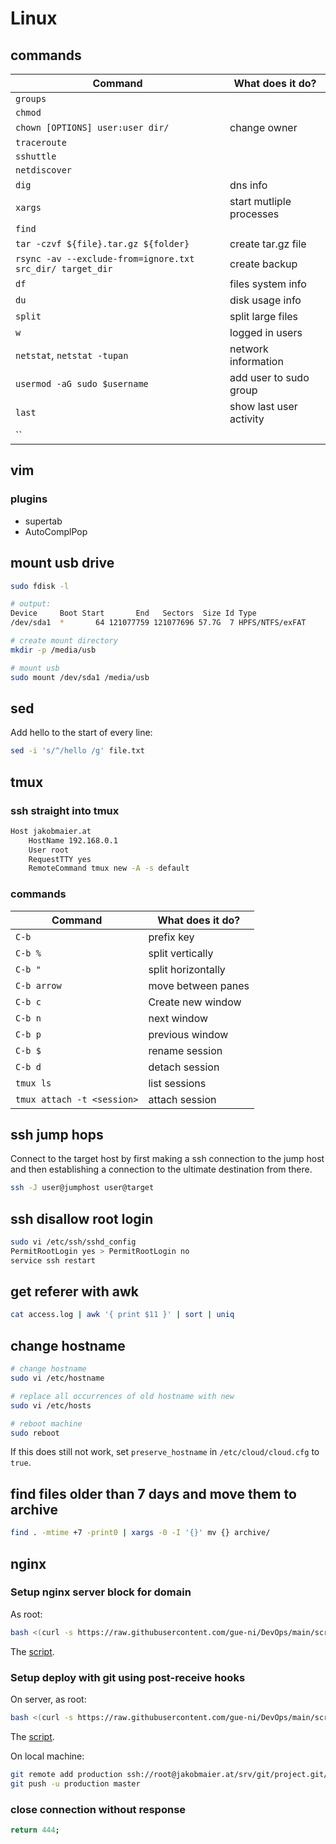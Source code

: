 # Linux

## commands

| Command                                                   | What does it do?         |
| --------------------------------------------------------- | ------------------------ |
| `groups`                                                  |                          |
| `chmod`                                                   |                          |
| `chown [OPTIONS] user:user dir/`                          | change owner             |
| `traceroute`                                              |                          |
| `sshuttle`                                                |                          |
| `netdiscover`                                             |                          |
| `dig`                                                     | dns info                 |
| `xargs`                                                   | start mutliple processes |
| `find`                                                    |                          |
| `tar -czvf ${file}.tar.gz ${folder}`                      | create tar.gz file       |
| `rsync -av --exclude-from=ignore.txt src_dir/ target_dir` | create backup            |
| `df`                                                      | files system info        |
| `du`                                                      | disk usage info          |
| `split`                                                   | split large files        |
| `w`                                                       | logged in users          |
| `netstat`, `netstat -tupan`                               | network information      |
| `usermod -aG sudo $username`                              | add user to sudo group   |
| `last`                                                    | show last user activity  |
| ``                                                        |                          |

## vim

### plugins

- supertab
- AutoComplPop

## mount usb drive

```bash
sudo fdisk -l

# output:
Device     Boot Start       End   Sectors  Size Id Type
/dev/sda1  *       64 121077759 121077696 57.7G  7 HPFS/NTFS/exFAT

# create mount directory
mkdir -p /media/usb

# mount usb
sudo mount /dev/sda1 /media/usb
```

## sed

Add hello to the start of every line:

```bash
sed -i 's/^/hello /g' file.txt
```

## tmux

### ssh straight into tmux

```bash
Host jakobmaier.at
    HostName 192.168.0.1
    User root
    RequestTTY yes
    RemoteCommand tmux new -A -s default
```

### commands

| Command                    | What does it do?   |
| -------------------------- | ------------------ |
| `C-b`                      | prefix key         |
| `C-b %`                    | split vertically   |
| `C-b "`                    | split horizontally |
| `C-b arrow`                | move between panes |
| `C-b c`                    | Create new window  |
| `C-b n`                    | next window        |
| `C-b p`                    | previous window    |
| `C-b $`                    | rename session     |
| `C-b d`                    | detach session     |
| `tmux ls`                  | list sessions      |
| `tmux attach -t <session>` | attach session     |

## ssh jump hops

Connect to the target host by first making a ssh connection to the jump host
and then establishing a connection to the ultimate destination from there.

```bash
ssh -J user@jumphost user@target
```

## ssh disallow root login

```bash
sudo vi /etc/ssh/sshd_config
PermitRootLogin yes > PermitRootLogin no
service ssh restart
```

## get referer with awk

```bash
cat access.log | awk '{ print $11 }' | sort | uniq
```

## change hostname

```bash
# change hostname
sudo vi /etc/hostname

# replace all occurrences of old hostname with new
sudo vi /etc/hosts

# reboot machine
sudo reboot
```

If this does still not work, set `preserve_hostname` in `/etc/cloud/cloud.cfg` to `true`.

## find files older than 7 days and move them to archive

```bash
find . -mtime +7 -print0 | xargs -0 -I '{}' mv {} archive/
```

## nginx

### Setup nginx server block for domain

As root:

```bash
bash <(curl -s https://raw.githubusercontent.com/gue-ni/DevOps/main/scripts/setup_nginx_server_block_for_domain.sh)
```

The [script](scripts/setup_nginx_server_block_for_domain.sh).

### Setup deploy with git using post-receive hooks

On server, as root:

```bash
bash <(curl -s https://raw.githubusercontent.com/gue-ni/DevOps/main/scripts/setup_git_deploy_with_post_receive.sh)
```

The [script](scripts/setup_git_deploy_with_post_receive.sh).

On local machine:

```bash
git remote add production ssh://root@jakobmaier.at/srv/git/project.git/
git push -u production master
```

### close connection without response

```bash
return 444;
```


